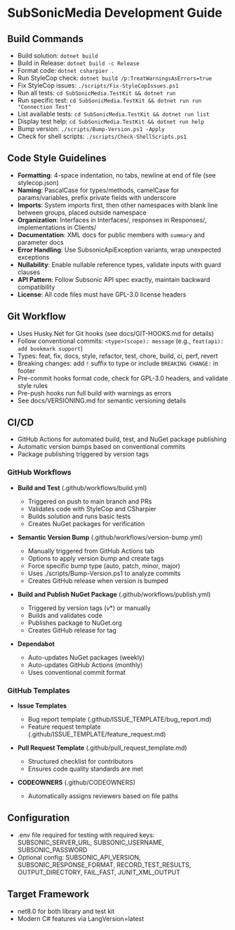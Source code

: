# SubSonicMedia Development Guide

## Build Commands

- Build solution: `dotnet build`
- Build in Release: `dotnet build -c Release`
- Format code: `dotnet csharpier .`
- Run StyleCop check: `dotnet build /p:TreatWarningsAsErrors=true`
- Fix StyleCop issues: `./scripts/Fix-StyleCopIssues.ps1`
- Run all tests: `cd SubSonicMedia.TestKit && dotnet run`
- Run specific test: `cd SubSonicMedia.TestKit && dotnet run run "Connection Test"`
- List available tests: `cd SubSonicMedia.TestKit && dotnet run list`
- Display test help: `cd SubSonicMedia.TestKit && dotnet run help`
- Bump version: `./scripts/Bump-Version.ps1 -Apply`
- Check for shell scripts: `./scripts/Check-ShellScripts.ps1`

## Code Style Guidelines

- **Formatting**: 4-space indentation, no tabs, newline at end of file (see stylecop.json)
- **Naming**: PascalCase for types/methods, camelCase for params/variables, prefix private fields with underscore
- **Imports**: System imports first, then other namespaces with blank line between groups, placed outside namespace
- **Organization**: Interfaces in Interfaces/, responses in Responses/, implementations in Clients/
- **Documentation**: XML docs for public members with `summary` and parameter docs
- **Error Handling**: Use SubsonicApiException variants, wrap unexpected exceptions
- **Nullability**: Enable nullable reference types, validate inputs with guard clauses
- **API Pattern**: Follow Subsonic API spec exactly, maintain backward compatibility
- **License**: All code files must have GPL-3.0 license headers

## Git Workflow

- Uses Husky.Net for Git hooks (see docs/GIT-HOOKS.md for details)
- Follow conventional commits: `<type>(scope): message` (e.g., `feat(api): add bookmark support`)
- Types: feat, fix, docs, style, refactor, test, chore, build, ci, perf, revert
- Breaking changes: add `!` suffix to type or include `BREAKING CHANGE:` in footer
- Pre-commit hooks format code, check for GPL-3.0 headers, and validate style rules
- Pre-push hooks run full build with warnings as errors
- See docs/VERSIONING.md for semantic versioning details

## CI/CD

- GitHub Actions for automated build, test, and NuGet package publishing
- Automatic version bumps based on conventional commits
- Package publishing triggered by version tags

### GitHub Workflows

- **Build and Test** (.github/workflows/build.yml)
  - Triggered on push to main branch and PRs
  - Validates code with StyleCop and CSharpier
  - Builds solution and runs basic tests
  - Creates NuGet packages for verification

- **Semantic Version Bump** (.github/workflows/version-bump.yml)
  - Manually triggered from GitHub Actions tab
  - Options to apply version bump and create tags
  - Force specific bump type (auto, patch, minor, major) 
  - Uses ./scripts/Bump-Version.ps1 to analyze commits
  - Creates GitHub release when version is bumped

- **Build and Publish NuGet Package** (.github/workflows/publish.yml)
  - Triggered by version tags (v*) or manually
  - Builds and validates code
  - Publishes package to NuGet.org
  - Creates GitHub release for tag

- **Dependabot**
  - Auto-updates NuGet packages (weekly)
  - Auto-updates GitHub Actions (monthly)
  - Uses conventional commit format

### GitHub Templates

- **Issue Templates**
  - Bug report template (.github/ISSUE_TEMPLATE/bug_report.md)
  - Feature request template (.github/ISSUE_TEMPLATE/feature_request.md)
  
- **Pull Request Template** (.github/pull_request_template.md)
  - Structured checklist for contributors
  - Ensures code quality standards are met
  
- **CODEOWNERS** (.github/CODEOWNERS)
  - Automatically assigns reviewers based on file paths

## Configuration

- .env file required for testing with required keys: SUBSONIC_SERVER_URL, SUBSONIC_USERNAME, SUBSONIC_PASSWORD
- Optional config: SUBSONIC_API_VERSION, SUBSONIC_RESPONSE_FORMAT, RECORD_TEST_RESULTS, OUTPUT_DIRECTORY, FAIL_FAST, JUNIT_XML_OUTPUT

## Target Framework

- net8.0 for both library and test kit
- Modern C# features via LangVersion=latest
